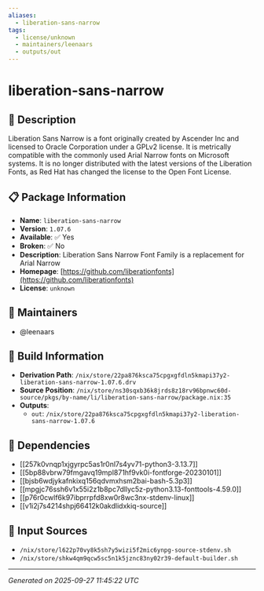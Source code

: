 ```yaml
---
aliases:
  - liberation-sans-narrow
tags:
  - license/unknown
  - maintainers/leenaars
  - outputs/out
---
```


# liberation-sans-narrow

## 📝 Description

Liberation Sans Narrow is a font originally created by Ascender
Inc and licensed to Oracle Corporation under a GPLv2 license. It is
metrically compatible with the commonly used Arial Narrow fonts
on Microsoft systems. It is no longer distributed with the
latest versions of the Liberation Fonts, as Red Hat has changed the
license to the Open Font License.


## 📋 Package Information

- **Name**: `liberation-sans-narrow`
- **Version**: `1.07.6`
- **Available**: ✅ Yes
- **Broken**: ✅ No
- **Description**: Liberation Sans Narrow Font Family is a replacement for Arial Narrow
- **Homepage**: [https://github.com/liberationfonts](https://github.com/liberationfonts)
- **License**: `unknown`
## 👥 Maintainers

- @leenaars


## 🔧 Build Information

- **Derivation Path**: `/nix/store/22pa876ksca75cpgxgfdln5kmapi37y2-liberation-sans-narrow-1.07.6.drv`
- **Source Position**: `/nix/store/ns30sqxb36k8jrds8z18rv96bpnwc60d-source/pkgs/by-name/li/liberation-sans-narrow/package.nix:35`
- **Outputs**:
  - `out`:  `/nix/store/22pa876ksca75cpgxgfdln5kmapi37y2-liberation-sans-narrow-1.07.6`

## 🔗 Dependencies

- [[257k0vnqp1xjgyrpc5as1r0nl7s4yv71-python3-3.13.7]]
- [[5bp88vbrw79fmgavq19mpl871hf9vk0i-fontforge-20230101]]
- [[bjsb6wdjykafnkixq156qdvmxhsm2bai-bash-5.3p3]]
- [[mpgjc76ssh6v1x55i2z1b8pc7dllyc5z-python3.13-fonttools-4.59.0]]
- [[p76r0cwlf6k97ibprrpfd8xw0r8wc3nx-stdenv-linux]]
- [[v1i2j7s4214shpj66412k0akdlidxkiq-source]]

## 📁 Input Sources

- `/nix/store/l622p70vy8k5sh7y5wizi5f2mic6ynpg-source-stdenv.sh`
- `/nix/store/shkw4qm9qcw5sc5n1k5jznc83ny02r39-default-builder.sh`

---
*Generated on 2025-09-27 11:45:22 UTC*
